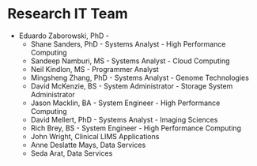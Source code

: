 # Research IT Team

* Eduardo Zaborowski, PhD - 
	* Shane Sanders, PhD - Systems Analyst - High Performance Computing
	* Sandeep Namburi, MS - Systems Analyst - Cloud Computing
	* Neil Kindlon, MS - Programmer Analyst
	* Mingsheng Zhang, PhD - Systems Analyst - Genome Technologies
	* David McKenzie, BS - System Administrator - Storage System Administrator
	* Jason Macklin, BA - System Engineer - High Performance Computing
	* David Mellert, PhD - Systems Analyst - Imaging Sciences
	* Rich Brey, BS - System Engineer - High Performance Computing
	* John Wright, Clinical LIMS Applications
	* Anne Deslatte Mays, Data Services
	* Seda Arat, Data Services
